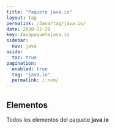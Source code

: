 ```yaml
---
title: "Paquete java.io"
layout: tag
permalink: /Java/tag/java.io/
date: 2020-12-29
key: Javapaquetejava.io
sidebar: 
  nav: java
aside: 
  toc: true
pagination: 
  enabled: true
  tag: "java.io"
  permalink: /:num/
---
```


<h2>Elementos</h2>
Todos los elementos del paquete <strong>java.io</strong>
